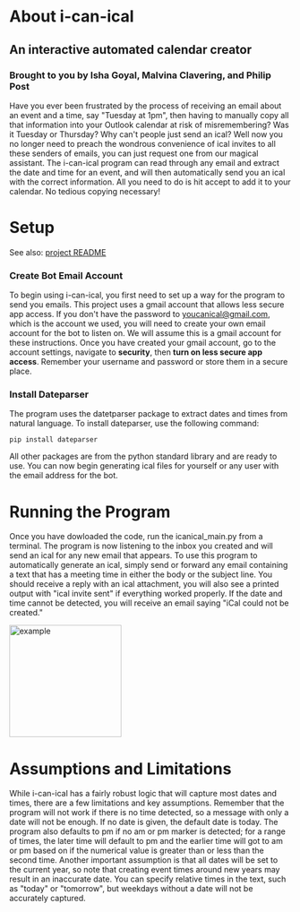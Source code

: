 
# About i-can-ical
## An interactive automated calendar creator
### Brought to you by Isha Goyal, Malvina Clavering, and Philip Post

Have you ever been frustrated by the process of receiving an email about an event and a time, say "Tuesday at 1pm", then having to manually copy all that information into your Outlook calendar at risk of misremembering? Was it Tuesday or Thursday? Why can't people just send an ical? Well now you no longer need to preach the wondrous convenience of ical invites to all these senders of emails, you can just request one from our magical assistant. The i-can-ical program can read through any email and extract the date and time for an event, and will then automatically send you an ical with the correct information. All you need to do is hit accept to add it to your calendar. No tedious copying necessary!

# Setup

See also: [project README](https://github.com/olincollege/i-can-ical/blob/main/README.md)

### Create Bot Email Account
To begin using i-can-ical, you first need to set up a way for the program to send you emails. This project uses a gmail account that allows less secure app access. If you don't have the password to youcanical@gmail.com, which is the account we used, you will need to create your own email account for the bot to listen on. We will assume this is a gmail account for these instructions. Once you have created your gmail account, go to the account settings, navigate to __security__, then __turn on less secure app access__. Remember your username and password or store them in a secure place.

### Install Dateparser
The program uses the datetparser package to extract dates and times from natural language. To install dateparser, use the following command:
```
pip install dateparser
```
All other packages are from the python standard library and are ready to use. You can now begin generating ical files for yourself or any user with the email address for the bot.

# Running the Program
Once you have dowloaded the code, run the icanical_main.py from a terminal. The program is now listening to the inbox you created and will send an ical for any new email that appears. To use this program to automatically generate an ical, simply send or forward any email containing a text that has a meeting time in either the body or the subject line. You should receive a reply with an ical attachment, you will also see a printed output with "ical invite sent" if everything worked properly. If the date and time cannot be detected, you will receive an email saying "iCal could not be created."

<img src="(assets/Screenshot 2022-05-08 162935.png" alt="example" width="200"/>

# Assumptions and Limitations

While i-can-ical has a fairly robust logic that will capture most dates and times, there are a few limitations and key assumptions. Remember that the program will not work if there is no time detected, so a message with only a date will not be enough. If no date is given, the default date is today. The program also defaults to pm if no am or pm marker is detected; for a range of times, the later time will default to pm and the earlier time will got to am or pm based on if the numerical value is greater than or less than the second time. Another important assumption is that all dates will be set to the current year, so note that creating event times around new years may result in an inaccurate date. You can specify relative times in the text, such as "today" or "tomorrow", but weekdays without a date will not be accurately captured. 

